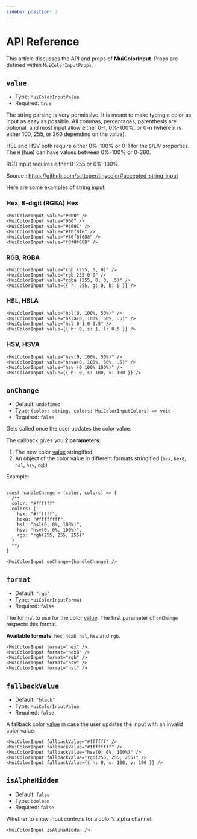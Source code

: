 ```yaml
---
sidebar_position: 3
---
```


# API Reference

This article discusses the API and props of **MuiColorInput**. Props are defined within `MuiColorInputProps`.

## `value`

- Type: `MuiColorInputValue`
- Required: `true`

The string parsing is very permissive. It is meant to make typing a color as input as easy as possible. All commas, percentages, parenthesis are optional, and most input allow either 0-1, 0%-100%, or 0-n (where n is either 100, 255, or 360 depending on the value).

HSL and HSV both require either 0%-100% or 0-1 for the `S`/`L`/`V` properties. The `H` (hue) can have values between 0%-100% or 0-360.

RGB input requires either 0-255 or 0%-100%.

Source : https://github.com/scttcper/tinycolor#accepted-string-input

Here are some examples of string input:

### Hex, 8-digit (RGBA) Hex

```tsx
<MuiColorInput value="#000" />
<MuiColorInput value="000" />
<MuiColorInput value="#369C" />
<MuiColorInput value="#f0f0f6" />
<MuiColorInput value="#f0f0f688" />
<MuiColorInput value="f0f0f688" />
```

### RGB, RGBA

```tsx
<MuiColorInput value="rgb (255, 0, 0)" />
<MuiColorInput value="rgb 255 0 0" />
<MuiColorInput value="rgba (255, 0, 0, .5)" />
<MuiColorInput value={{ r: 255, g: 0, b: 0 }} />
```

### HSL, HSLA

```tsx
<MuiColorInput value="hsl(0, 100%, 50%)" />
<MuiColorInput value="hsla(0, 100%, 50%, .5)" />
<MuiColorInput value="hsl 0 1.0 0.5" />
<MuiColorInput value={{ h: 0, s: 1, l: 0.5 }} />
```

### HSV, HSVA

```tsx
<MuiColorInput value="hsv(0, 100%, 50%)" />
<MuiColorInput value="hsva(0, 100%, 50%, .5)" />
<MuiColorInput value="hsv (0 100% 100%)" />
<MuiColorInput value={{ h: 0, s: 100, v: 100 }} />
```

## `onChange`

- Default: `undefined`
- Type: `(color: string, colors: MuiColorInputColors) => void`
- Required: `false`

Gets called once the user updates the color value.

The callback gives you **2 parameters**:
  1. The new color [value](#value) stringified
  2. An object of the color value in different formats stringified (`hex`, `hex8`, `hsl`, `hsv`, `rgb`)

Example:

```tsx

const handleChange = (color, colors) => {
  /**
  color: "#ffffff"
  colors: {
    hex: "#ffffff",
    hex8: "#ffffffff",
    hsl: "hsl(0, 0%, 100%)",
    hsv: "hsv(0, 0%, 100%)",
    rgb: "rgb(255, 255, 255)"
  }
  **/
}

<MuiColorInput onChange={handleChange} />
```

## `format`

- Default: `"rgb"`
- Type: `MuiColorInputFormat`
- Required: `false`

The format to use for the color [value](#value). The first parameter of `onChange` respects this format.

**Available formats**: `hex`, `hex8`, `hsl`, `hsv` and `rgb`.

```tsx
<MuiColorInput format="hex" />
<MuiColorInput format="hex8" />
<MuiColorInput format="rgb" />
<MuiColorInput format="hsv" />
<MuiColorInput format="hsl" />
```

## `fallbackValue`

- Default: `"black"`
- Type: `MuiColorInputValue`
- Required: `false`

A fallback color [value](#value) in case the user updates the input with an invalid color value.

```tsx
<MuiColorInput fallbackValue="#ffffff" />
<MuiColorInput fallbackValue="#ffffffff" />
<MuiColorInput fallbackValue="hsv(0, 0%, 100%)" />
<MuiColorInput fallbackValue="rgb(255, 255, 255)" />
<MuiColorInput fallbackValue={{ h: 0, s: 100, v: 100 }} />
```

## `isAlphaHidden`

- Default: `false`
- Type: `boolean`
- Required: `false`

Whether to show input controls for a color’s alpha channel.

```tsx
<MuiColorInput isAlphaHidden />
```

